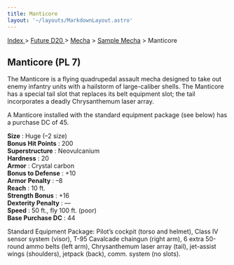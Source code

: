```yaml
---
title: Manticore
layout: '~/layouts/MarkdownLayout.astro'
---
```


[ Index ](/) > [ Future D20 ](/future.d20.srd) > [Mecha](/future.d20.srd/mecha) > [Sample Mecha](/future.d20.srd/mecha/sample) > Manticore

## Manticore (PL 7)

The Manticore is a flying quadrupedal assault mecha designed to take out enemy
infantry units with a hailstorm of large-caliber shells. The Manticore has a
special tail slot that replaces its belt equipment slot; the tail incorporates
a deadly Chrysanthemum laser array.

A Manticore installed with the standard equipment package (see below) has a
purchase DC of 45.

**Size** : Huge (–2 size)  
**Bonus Hit Points** : 200  
**Superstructure** : Neovulcanium  
**Hardness** : 20  
**Armor** : Crystal carbon  
**Bonus to Defense** : +10  
**Armor Penalty** : –8  
**Reach** : 10 ft.  
**Strength Bonus** : +16  
**Dexterity Penalty** : —  
**Speed** : 50 ft., fly 100 ft. (poor)  
**Base Purchase DC** : 44

Standard Equipment Package: Pilot’s cockpit (torso and helmet), Class IV
sensor system (visor), T-95 Cavalcade chaingun (right arm), 6 extra 50-round
ammo belts (left arm), Chrysanthemum laser array (tail), jet-assist wings
(shoulders), jetpack (back), comm. system (no slots).

